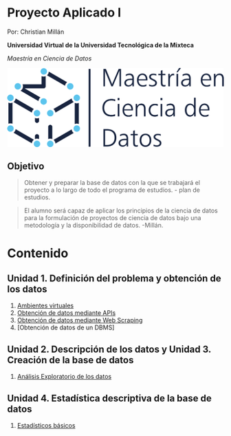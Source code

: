 # Proyecto Aplicado I

Por: Christian Millán

**Universidad Virtual de la Universidad Tecnológica de la Mixteca**

*Maestría en Ciencia de Datos*


![mcd](mcd.png)


## Objetivo 

> Obtener y preparar la base de datos con la que se trabajará el proyecto a lo largo de todo el programa de estudios. - plan de estudios.

> El alumno será capaz de aplicar los principios de la ciencia de datos para la formulación de proyectos de ciencia de datos bajo una metodología y la disponibilidad de datos.  -Millán.

# Contenido

## Unidad 1. Definición del problema y obtención de los datos

1. [Ambientes virtuales](./00-ambiente/README.md)
2. [Obtención de datos mediante APIs](./01-data_understanding/get_data_api.ipynb)
3. [Obtención de datos mediante Web Scraping](./02-data_understanding_get_scraping/README.md)
4. [Obtención de datos de un DBMS]

## Unidad 2. Descripción de los datos y Unidad 3. Creación de la base de datos

1. [Análisis Exploratorio de los datos](./03-data_understanding_description/README.md)


## Unidad 4. Estadística descriptiva de la base de datos

1. [Estadísticos básicos]() 
   <!--
2. [Introducción a la visualización de datos]()
3. [Exploración de variables categóricas y análisis multivariable]()
4. [Correlaciones y Regreión Lineal Simple]()
5. [Distribuciones muestrales y técnicas de evaluación de modelos]()
6. [Visualización de datos avanzada]()
7. [Pruebas A/B]()
8. -->